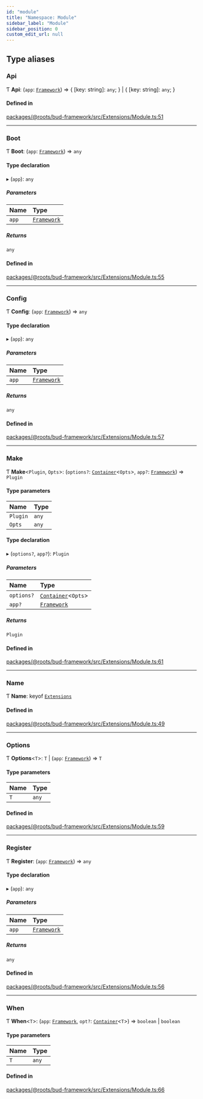 ```yaml
---
id: "module"
title: "Namespace: Module"
sidebar_label: "Module"
sidebar_position: 0
custom_edit_url: null
---
```


## Type aliases

### Api

Ƭ **Api**: (`app`: [`Framework`](../classes/framework.md)) => { [key: string]: `any`;  } \| { [key: string]: `any`;  }

#### Defined in

[packages/@roots/bud-framework/src/Extensions/Module.ts:51](https://github.com/roots/bud/blob/17ec97df/packages/@roots/bud-framework/src/Extensions/Module.ts#L51)

___

### Boot

Ƭ **Boot**: (`app`: [`Framework`](../classes/framework.md)) => `any`

#### Type declaration

▸ (`app`): `any`

##### Parameters

| Name | Type |
| :------ | :------ |
| `app` | [`Framework`](../classes/framework.md) |

##### Returns

`any`

#### Defined in

[packages/@roots/bud-framework/src/Extensions/Module.ts:55](https://github.com/roots/bud/blob/17ec97df/packages/@roots/bud-framework/src/Extensions/Module.ts#L55)

___

### Config

Ƭ **Config**: (`app`: [`Framework`](../classes/framework.md)) => `any`

#### Type declaration

▸ (`app`): `any`

##### Parameters

| Name | Type |
| :------ | :------ |
| `app` | [`Framework`](../classes/framework.md) |

##### Returns

`any`

#### Defined in

[packages/@roots/bud-framework/src/Extensions/Module.ts:57](https://github.com/roots/bud/blob/17ec97df/packages/@roots/bud-framework/src/Extensions/Module.ts#L57)

___

### Make

Ƭ **Make**<`Plugin`, `Opts`\>: (`options?`: [`Container`](../classes/container.md)<`Opts`\>, `app?`: [`Framework`](../classes/framework.md)) => `Plugin`

#### Type parameters

| Name | Type |
| :------ | :------ |
| `Plugin` | `any` |
| `Opts` | `any` |

#### Type declaration

▸ (`options?`, `app?`): `Plugin`

##### Parameters

| Name | Type |
| :------ | :------ |
| `options?` | [`Container`](../classes/container.md)<`Opts`\> |
| `app?` | [`Framework`](../classes/framework.md) |

##### Returns

`Plugin`

#### Defined in

[packages/@roots/bud-framework/src/Extensions/Module.ts:61](https://github.com/roots/bud/blob/17ec97df/packages/@roots/bud-framework/src/Extensions/Module.ts#L61)

___

### Name

Ƭ **Name**: keyof [`Extensions`](../interfaces/framework.extensions.md)

#### Defined in

[packages/@roots/bud-framework/src/Extensions/Module.ts:49](https://github.com/roots/bud/blob/17ec97df/packages/@roots/bud-framework/src/Extensions/Module.ts#L49)

___

### Options

Ƭ **Options**<`T`\>: `T` \| (`app`: [`Framework`](../classes/framework.md)) => `T`

#### Type parameters

| Name | Type |
| :------ | :------ |
| `T` | `any` |

#### Defined in

[packages/@roots/bud-framework/src/Extensions/Module.ts:59](https://github.com/roots/bud/blob/17ec97df/packages/@roots/bud-framework/src/Extensions/Module.ts#L59)

___

### Register

Ƭ **Register**: (`app`: [`Framework`](../classes/framework.md)) => `any`

#### Type declaration

▸ (`app`): `any`

##### Parameters

| Name | Type |
| :------ | :------ |
| `app` | [`Framework`](../classes/framework.md) |

##### Returns

`any`

#### Defined in

[packages/@roots/bud-framework/src/Extensions/Module.ts:56](https://github.com/roots/bud/blob/17ec97df/packages/@roots/bud-framework/src/Extensions/Module.ts#L56)

___

### When

Ƭ **When**<`T`\>: (`app`: [`Framework`](../classes/framework.md), `opt?`: [`Container`](../classes/container.md)<`T`\>) => `boolean` \| `boolean`

#### Type parameters

| Name | Type |
| :------ | :------ |
| `T` | `any` |

#### Defined in

[packages/@roots/bud-framework/src/Extensions/Module.ts:66](https://github.com/roots/bud/blob/17ec97df/packages/@roots/bud-framework/src/Extensions/Module.ts#L66)

